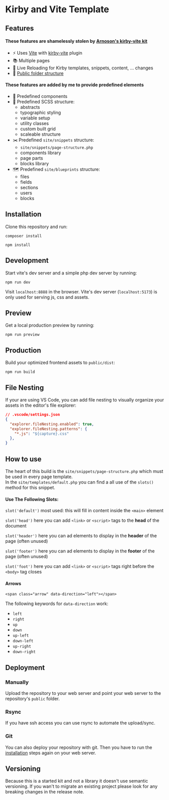 # Kirby and Vite Template

## Features

#### These features are shamelessly stolen by [Arnoson's kirby-vite kit](https://github.com/arnoson/kirby-vite-multi-page-kit) 

- ⚡️ Uses [Vite](https://vitejs.dev/) with [kirby-vite](https://github.com/arnoson/kirby-vite) plugin
- 📚 Multiple pages
- 🔄 Live Reloading for Kirby templates, snippets, content, ... changes
- 📂 [Public folder structure](https://getkirby.com/docs/guide/configuration#custom-folder-setup__public-folder-setup)


#### These features are added by me to provide predefined elements

- 🧩 Predefined components
- 🎨 Predefined SCSS structure:
  - abstracts
  - typographic styling
  - variable setup
  - utility classes
  - custom built grid
  - scaleable structure
- ✂️ Predefined `site/snippets` structure:
  - `site/snippets/page-structure.php`
  - components library
  - page parts
  - blocks library
- 🗺️ Predefined `site/blueprints` structure:
  - files
  - fields
  - sections
  - users
  - blocks


## Installation

Clone this repository and run:

```
composer install
```

```
npm install
```

## Development

Start vite's dev server and a simple php dev server by running:

```
npm run dev
```

Visit `localhost:8888` in the browser. Vite's dev server (`localhost:5173`) is only used for serving js, css and assets.

## Preview

Get a local production preview by running:

```
npm run preview
```

## Production

Build your optimized frontend assets to `public/dist`:

```
npm run build
```

## File Nesting

If your are using VS Code, you can add file nesting to visually organize your assets in the editor's file explorer:

```json
// .vscode/settings.json
{
  "explorer.fileNesting.enabled": true,
  "explorer.fileNesting.patterns": {
    "*.js": "${capture}.css"
  },
}
```

## How to use

The heart of this build is the `site/snippets/page-structure.php`
which must be used in every page template.  
In the `site/templates/default.php` you can find a all use of the `slots()` method for this snippet.  
  
  
#### Use The Following Slots:

`slot('default')`   most used: this will fill in content inside the `<main>` element  
  
`slot('head')`      here you can add `<link>` or `<script>` tags to the **head** of the document  
  
`slot('header')`    here you can ad elements to display in the **header** of the page (often unused)  
  
`slot('footer')`    here you can ad elements to display in the **footer** of the page (often unused)  
  
`slot('foot')`      here you can add `<link>` or `<script>` tags right before the `<body>` tag closes  

#### Arrows
```
<span class="arrow" data-direction="left"></span>
```
The following keywords for `data-direction` work:
- `left`
- `right`
- `up`
- `down`
- `up-left`
- `down-left`
- `up-right`
- `down-right`


## Deployment

### Manually

Upload the repository to your web server and point your web server to the repository's `public` folder.

### Rsync

If you have ssh access you can use rsync to automate the upload/sync.

### Git

You can also deploy your repository with git. Then you have to run the [installation](#installation) steps again on your web server.

## Versioning

Because this is a started kit and not a library it doesn't use semantic versioning.
If you wan't to migrate an existing project please look for any breaking changes in the release note.
